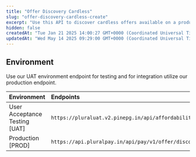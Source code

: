 ```yaml
---
title: "Offer Discovery Cardless"
slug: "offer-discovery-cardless-create"
excerpt: "Use this API to discover cardless offers available on a product and calculate the EMI."
hidden: false
createdAt: "Tue Jan 21 2025 14:00:27 GMT+0000 (Coordinated Universal Time)"
updatedAt: "Wed May 14 2025 09:29:00 GMT+0000 (Coordinated Universal Time)"
---
```

## Environment

Use our UAT environment endpoint for testing and for integration utilize our production endpoint.

| Environment                   | Endpoints                                                                      |
| :---------------------------- | :----------------------------------------------------------------------------- |
| User Acceptance Testing [UAT] | `https://pluraluat.v2.pinepg.in/api/affordability/v1/offer/discovery/cardless` |
| Production [PROD]             | `https://api.pluralpay.in/api/pay/v1/offer/discovery/cardless`                 |
